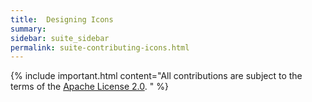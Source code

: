 ```yaml
---
title:  Designing Icons
summary: 
sidebar: suite_sidebar
permalink: suite-contributing-icons.html
---
```








{% include important.html content="All contributions are subject to the terms of the <a href='https://github.com/Superalgos/Superalgos/blob/master/LICENSE' rel='nofollow' rel='noopener' target='_blank'>Apache License 2.0</a>. " %}

